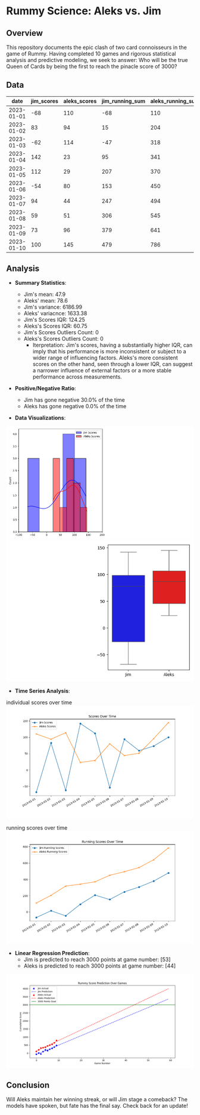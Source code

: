 # Rummy Science: Aleks vs. Jim

## Overview

This repository documents the epic clash of two card connoisseurs in the game of Rummy. Having completed 10 games and rigorous statistical analysis and predictive modeling, we seek to answer: Who will be the true Queen of Cards by being the first to reach the pinacle score of 3000?

## Data

| date       | jim_scores | aleks_scores | jim_running_sum | aleks_running_sum |
| ---------- | ---------- | ------------ | --------------- | ----------------- |
| 2023-01-01 | -68        | 110          | -68             | 110               |
| 2023-01-02 | 83         | 94           | 15              | 204               |
| 2023-01-03 | -62        | 114          | -47             | 318               |
| 2023-01-04 | 142        | 23           | 95              | 341               |
| 2023-01-05 | 112        | 29           | 207             | 370               |
| 2023-01-06 | -54        | 80           | 153             | 450               |
| 2023-01-07 | 94         | 44           | 247             | 494               |
| 2023-01-08 | 59         | 51           | 306             | 545               |
| 2023-01-09 | 73         | 96           | 379             | 641               |
| 2023-01-10 | 100        | 145          | 479             | 786               |

## Analysis

- **Summary Statistics**:

  - Jim's mean: 47.9
  - Aleks' mean: 78.6
  - Jim's variance: 6186.99
  - Aleks' variacnce: 1633.38
  - Jim's Scores IQR: 124.25
  - Aleks's Scores IQR: 60.75
  - Jim's Scores Outliers Count: 0
  - Aleks's Scores Outliers Count: 0
    - Iterpretation: Jim's scores, having a substantially higher IQR, can imply that his performance is more inconsistent or subject to a wider range of influencing factors. Aleks's more consistent scores on the other hand, seen through a lower IQR, can suggest a narrower influence of external factors or a more stable performance across measurements.

- **Positive/Negative Ratio**:

  - Jim has gone negative 30.0% of the time
  - Aleks has gone negative 0.0% of the time

- **Data Visualizations**:

![histogram](https://github.com/aleksgeorgi/CanJimBeatAleksInRummy/blob/main/plots/scores_histogram.png)
![boxplot](https://github.com/aleksgeorgi/CanJimBeatAleksInRummy/blob/main/plots/scores_box_plt.png)

- **Time Series Analysis**:

individual scores over time
![time series](https://github.com/aleksgeorgi/CanJimBeatAleksInRummy/blob/main/plots/scores_over_time_plt.png)

running scores over time
![running scores over time](https://github.com/aleksgeorgi/CanJimBeatAleksInRummy/blob/main/plots/running_scores_over_time.png)

- **Linear Regression Prediction**:
  - Jim is predicted to reach 3000 points at game number: [53]
  - Aleks is predicted to reach 3000 points at game number: [44]

![prediction plot](https://github.com/aleksgeorgi/CanJimBeatAleksInRummy/blob/main/plots/rummy_winner_prediction.png)

## Conclusion

Will Aleks maintain her winning streak, or will Jim stage a comeback? The models have spoken, but fate has the final say. Check back for an update!
